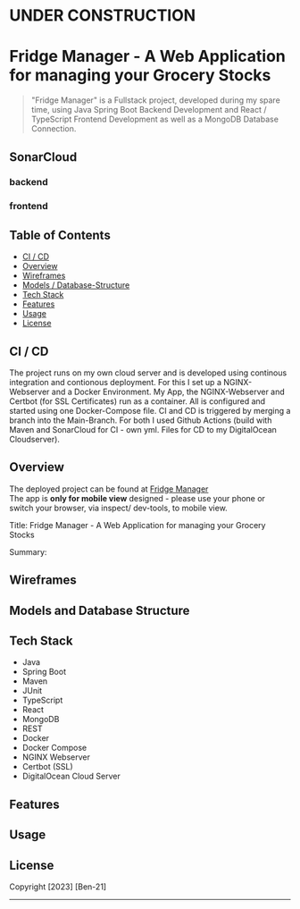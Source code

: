 # UNDER CONSTRUCTION
# Fridge Manager - A Web Application for managing your Grocery Stocks

  
> "Fridge Manager" is a Fullstack project, developed during my spare time, using Java Spring Boot Backend Development and React / TypeScript Frontend Development as well as a MongoDB Database Connection.

## SonarCloud
### backend


### frontend



## Table of Contents

- [CI / CD](#ci--cd)
- [Overview](#overview)
- [Wireframes](#wireframes)
- [Models / Database-Structure](#models-and-database-structure)
- [Tech Stack](#tech-stack)
- [Features](#features)
- [Usage](#usage)
- [License](#license)

## CI / CD
The project runs on my own cloud server and is developed using continous integration and contionous deployment. For this I set up a  NGINX-Webserver and a Docker Environment. My App, the NGINX-Webserver and Certbot (for SSL Certificates) run as a container. All is configured and started using one Docker-Compose file. 
CI and CD is triggered by merging a branch into the Main-Branch. For both I used Github Actions (build with Maven and SonarCloud for CI - own yml. Files for CD to my DigitalOcean Cloudserver).

## Overview

The deployed project can be found at [Fridge Manager](https://fridge-manager.schaefer-inet.de)  
The app is **only for mobile view** designed - please use your phone or switch your browser, via inspect/ dev-tools, to mobile view.

Title: Fridge Manager - A Web Application for managing your Grocery Stocks

Summary:


## Wireframes


## Models and Database Structure






## Tech Stack

- Java
- Spring Boot
- Maven
- JUnit
- TypeScript
- React
- MongoDB
- REST
- Docker
- Docker Compose
- NGINX Webserver
- Certbot (SSL)
- DigitalOcean Cloud Server

## Features


## Usage


## License

Copyright [2023] [Ben-21]

---

